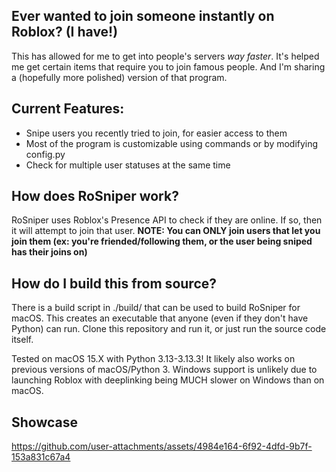 ## Ever wanted to join someone instantly on Roblox? (I have!)
This has allowed for me to get into people's servers *way faster*. It's helped me get certain items that require you to join famous people. And I'm sharing a (hopefully more polished) version of that program.

## Current Features:
- Snipe users you recently tried to join, for easier access to them
- Most of the program is customizable using commands or by modifying config.py
- Check for multiple user statuses at the same time

## How does RoSniper work?
RoSniper uses Roblox's Presence API to check if they are online. If so, then it will attempt to join that user. **NOTE: You can ONLY join users that let you join them (ex: you're friended/following them, or the user being sniped has their joins on)**

## How do I build this from source?
There is a build script in ./build/ that can be used to build RoSniper for macOS.
This creates an executable that anyone (even if they don't have Python) can run.
Clone this repository and run it, or just run the source code itself.

Tested on macOS 15.X with Python 3.13-3.13.3! It likely also works on previous versions of macOS/Python 3.
Windows support is unlikely due to launching Roblox with deeplinking being MUCH slower on Windows than on macOS.

## Showcase
https://github.com/user-attachments/assets/4984e164-6f92-4dfd-9b7f-153a831c67a4

